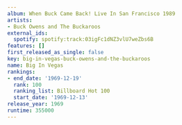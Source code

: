 ```yaml
---
album: When Buck Came Back! Live In San Francisco 1989
artists:
- Buck Owens and The Buckaroos
external_ids:
  spotify: spotify:track:03igFc1dNZ3vlU7weZbs6B
features: []
first_released_as_single: false
key: big-in-vegas-buck-owens-and-the-buckaroos
name: Big In Vegas
rankings:
- end_date: '1969-12-19'
  rank: 100
  ranking_list: Billboard Hot 100
  start_date: '1969-12-13'
release_year: 1969
runtime: 355000
---
```


